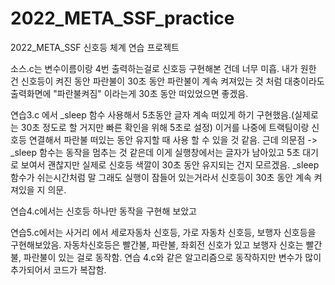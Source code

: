 # 2022_META_SSF_practice
2022_META_SSF 신호등 체계 연습 프로젝트

소스.c는 변수이름이랑 4번 출력하는걸로 신호등 구현해본 건데 너무 미흡. 내가 원한 건 신호등이 켜진 동안 파란불이 30초 동안 파란불이 계속 켜져있는 것 처럼
대충이라도 출력화면에 "파란불켜짐" 이라는게 30초 동안 떠있었으면 좋겠음.

연습3.c 에서 _sleep 함수 사용해서 5초동안 글자 계속 떠있게 하기 구현했음.(실제로는 30초 정도로 할 거지만 빠른 확인을 위해 5초로 설정) 
이거를 나중에 트랙팀이랑 신호등 연결해서 파란불 떠있는 동안 유지할 때 사용 할 수 있을 것 같음.
근데 의문점
-> _sleep 함수는 동작을 멈추는 것 같은데 이게 실행창에서는 글자가 남아있고 5초 대기로 보여서 괜찮지만 
실제로 신호등 색깔이 30초 동안 유지되는 건지 모르겠음.
_sleep 함수가 쉬는시간처럼 말 그래도 실행이 잠들어 있는거라서 신호등이 30초 동안 계속 켜져있을 지 의문.

연습4.c에서는 신호등 하나만 동작을 구현해 보았고

연습5.c에서는 사거리 에서 세로자동차 신호등, 가로 자동차 신호등, 보행자 신호등을 구현해보았음.
자동차신호등은 빨간불, 파란불, 좌회전 신호가 있고 보행자 신호는 빨간불, 파란불이 있는 걸로 동작함. 연습 4.c와 같은 알고리즘으로 동작하지만 변수가 많이 추가되어서 코드가 복잡함.

